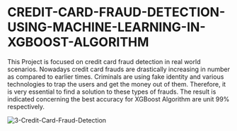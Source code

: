 # CREDIT-CARD-FRAUD-DETECTION-USING-MACHINE-LEARNING-IN-XGBOOST-ALGORITHM
This Project is focused on credit card fraud detection in real world scenarios. Nowadays credit card frauds are drastically increasing in number as compared to earlier times. Criminals are using fake identity and various technologies to trap the users and get the money out of them. Therefore, it is very essential to find a solution to these types of frauds. The result is indicated concerning the best accuracy for XGBoost Algorithm are unit 99% respectively. 

![3-Credit-Card-Fraud-Detection](https://user-images.githubusercontent.com/88587339/184102445-0e55ce3d-d226-4b70-99c3-47ca3e090a7d.png)

